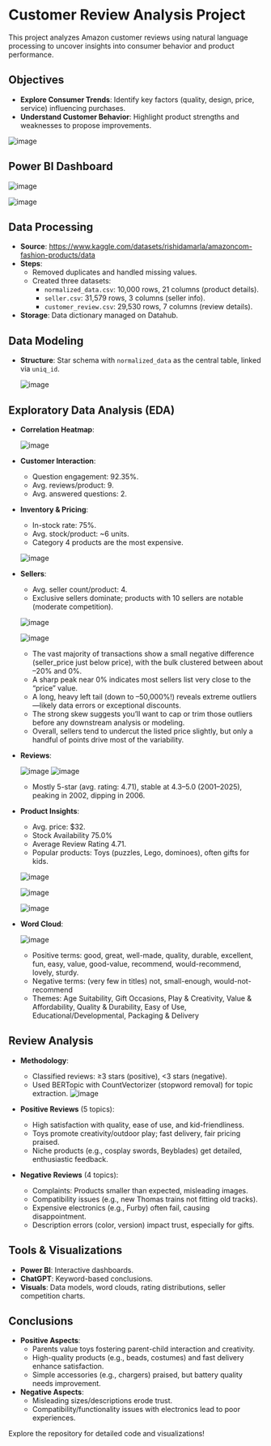 # Customer Review Analysis Project

This project analyzes Amazon customer reviews using natural language processing to uncover insights into consumer behavior and product performance.

## Objectives
- **Explore Consumer Trends**: Identify key factors (quality, design, price, service) influencing purchases.
- **Understand Customer Behavior**: Highlight product strengths and weaknesses to propose improvements.

![image](https://github.com/user-attachments/assets/163a7bae-cc90-47ff-83b2-e52e8f63bb3b)
## Power BI Dashboard

![image](https://github.com/user-attachments/assets/378a6920-c787-4d0f-9b61-682aecac8e27)


![image](https://github.com/user-attachments/assets/98df43fc-df0d-48e4-80a1-15ad8dfd2e5a)


## Data Processing
- **Source**: https://www.kaggle.com/datasets/rishidamarla/amazoncom-fashion-products/data
- **Steps**:
  - Removed duplicates and handled missing values.
  - Created three datasets:
    - `normalized_data.csv`: 10,000 rows, 21 columns (product details).
    - `seller.csv`: 31,579 rows, 3 columns (seller info).
    - `customer_review.csv`: 29,530 rows, 7 columns (review details).
- **Storage**: Data dictionary managed on Datahub.

## Data Modeling
- **Structure**: Star schema with `normalized_data` as the central table, linked via `uniq_id`.

   ![image](https://github.com/user-attachments/assets/56effe5b-5c7e-432f-864e-6551ec535b8a)

  
## Exploratory Data Analysis (EDA)
- **Correlation Heatmap**:

  ![image](https://github.com/user-attachments/assets/3416efc4-7945-463b-9390-cb99f8a98283)

- **Customer Interaction**:
  - Question engagement: 92.35%.
  - Avg. reviews/product: 9.
  - Avg. answered questions: 2.

- **Inventory & Pricing**:
  - In-stock rate: 75%.
  - Avg. stock/product: ~6 units.
  - Category 4 products are the most expensive.

  ![image](https://github.com/user-attachments/assets/34aec84f-4668-4bfc-99e7-d3890968d4ab)



- **Sellers**:
  - Avg. seller count/product: 4.
  - Exclusive sellers dominate; products with 10 sellers are notable (moderate competition).
  
  ![image](https://github.com/user-attachments/assets/66fea14d-691b-4895-a309-8f1396b068cc)

  ![image](https://github.com/user-attachments/assets/0f5c5bac-13a6-4f63-8e2f-f0f6bbc2c3a6)


    - The vast majority of transactions show a small negative difference (seller_price just below price), with the bulk clustered between about –20% and 0%. 
    - A sharp peak near 0% indicates most sellers list very close to the “price” value. 
    - A long, heavy left tail (down to –50,000%!) reveals extreme outliers—likely data errors or exceptional discounts. 
    - The strong skew suggests you’ll want to cap or trim those outliers before any downstream analysis or modeling. 
    - Overall, sellers tend to undercut the listed price slightly, but only a handful of points drive most of the variability.

- **Reviews**:

  ![image](https://github.com/user-attachments/assets/dac9e638-d908-4144-a3ba-0f33bd93d60b)
  ![image](https://github.com/user-attachments/assets/ee4138e7-c460-4599-92aa-f0e47b203d69)

  
  - Mostly 5-star (avg. rating: 4.71), stable at 4.3–5.0 (2001–2025), peaking in 2002, dipping in 2006.
  
- **Product Insights**:
  - Avg. price: $32.
  - Stock Availability 75.0%
  - Average Review Rating 4.71.
  - Popular products: Toys (puzzles, Lego, dominoes), often gifts for kids.

  ![image](https://github.com/user-attachments/assets/23681179-de8a-4afb-b6cd-8d82ddc8fc46)

  ![image](https://github.com/user-attachments/assets/d2d7a4db-1a3c-429a-b7c5-7b9d85333129)

  ![image](https://github.com/user-attachments/assets/adc78951-4fb0-4781-be65-0c155f2b3caa)

- **Word Cloud**:

  ![image](https://github.com/user-attachments/assets/1690d610-9bc2-4daf-9a5a-0ac993d73b69)

  - Positive terms: good, great, well-made, quality, durable, excellent, fun, easy, value, good-value, recommend, would-recommend, lovely, sturdy.
  - Negative terms: (very few in titles) not, small-enough, would-not-recommend
  - Themes: Age Suitability, Gift Occasions, Play & Creativity, Value & Affordability, Quality & Durability, Easy of Use, Educational/Developmental, Packaging & Delivery
## Review Analysis
- **Methodology**:
  - Classified reviews: ≥3 stars (positive), <3 stars (negative).
  - Used BERTopic with CountVectorizer (stopword removal) for topic extraction.
  ![image](https://github.com/user-attachments/assets/f326fab7-9c8a-441b-bead-126a53648c7d)

- **Positive Reviews** (5 topics):
  - High satisfaction with quality, ease of use, and kid-friendliness.
  - Toys promote creativity/outdoor play; fast delivery, fair pricing praised.
  - Niche products (e.g., cosplay swords, Beyblades) get detailed, enthusiastic feedback.
- **Negative Reviews** (4 topics):
  - Complaints: Products smaller than expected, misleading images.
  - Compatibility issues (e.g., new Thomas trains not fitting old tracks).
  - Expensive electronics (e.g., Furby) often fail, causing disappointment.
  - Description errors (color, version) impact trust, especially for gifts.

## Tools & Visualizations
- **Power BI**: Interactive dashboards.
- **ChatGPT**: Keyword-based conclusions.
- **Visuals**: Data models, word clouds, rating distributions, seller competition charts.

## Conclusions
- **Positive Aspects**:
  - Parents value toys fostering parent-child interaction and creativity.
  - High-quality products (e.g., beads, costumes) and fast delivery enhance satisfaction.
  - Simple accessories (e.g., chargers) praised, but battery quality needs improvement.
- **Negative Aspects**:
  - Misleading sizes/descriptions erode trust.
  - Compatibility/functionality issues with electronics lead to poor experiences.

Explore the repository for detailed code and visualizations!
